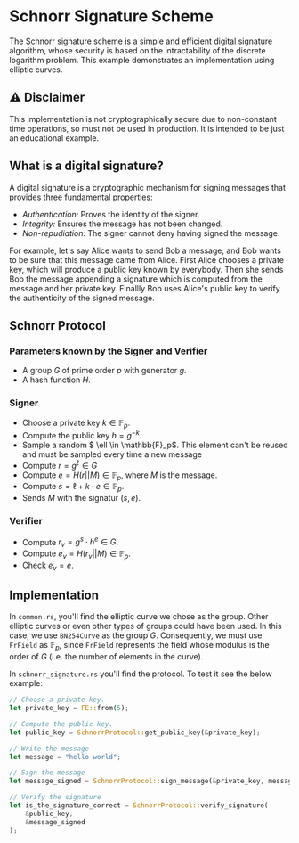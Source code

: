 # Schnorr Signature Scheme

The Schnorr signature scheme is a simple and efficient digital signature algorithm, whose security is based on the intractability of the discrete logarithm problem.  This example demonstrates an implementation using elliptic curves.

## ⚠️ Disclaimer
This implementation is not cryptographically secure due to non-constant time operations, so must not be used in production. It is intended to be just an educational example.

## What is a digital signature?

A digital signature is a cryptographic mechanism for signing messages that provides three fundamental properties:

- *Authentication:* Proves the identity of the signer.
- *Integrity:* Ensures the message has not been changed.
- *Non-repudiation:* The signer cannot deny having signed the message.

For example, let's say Alice wants to send Bob a message, and Bob wants to be sure that this message came from Alice. First Alice chooses a private key, which will produce a public key known by everybody. Then she sends Bob the message appending a signature which is computed from the message and her private key. Finallly Bob uses Alice's public key to verify the authenticity of the signed message.

## Schnorr Protocol

### Parameters known by the Signer and Verifier
- A group $G$ of prime order $p$ with generator $g$.
- A hash function $H$.

### Signer
- Choose a private key $k \in \mathbb{F}_p$.
- Compute the public key $h = g^{-k}$.
- Sample a random $ \ell \in \mathbb{F}_p$. This element can't be reused and must be sampled every time a new message 
- Compute $r = g^\ell \in G$
- Compute $e = H(r || M) \in \mathbb{F}_p$, where $M$ is the message.
- Compute $s = \ell + k \cdot e \in \mathbb{F}_p$.
- Sends $M$ with the signatur $(s, e)$.

### Verifier
- Compute $r_v = g^s \cdot h^e \in G$.
- Compute $e_v = H(r_v || M) \in \mathbb{F}_p$.
- Check $e_v = e$.

## Implementation
In `common.rs`, you'll find the elliptic curve we chose  as the group. Other elliptic curves or even other types of groups could have been used. In this case, we use `BN254Curve` as the group $G$. Consequently, we must use `FrField` as $\mathbb{F}_p$, since `FrField` represents the field whose modulus is the order of $G$ (i.e. the number of elements in the curve).

In `schnorr_signature.rs` you'll find the protocol. To test it see the below example:

```rust
// Choose a private key.
let private_key = FE::from(5);

// Compute the public key.
let public_key = SchnorrProtocol::get_public_key(&private_key);

// Write the message
let message = "hello world";

// Sign the message
let message_signed = SchnorrProtocol::sign_message(&private_key, message);

// Verify the signature
let is_the_signature_correct = SchnorrProtocol::verify_signature(
    &public_key,
    &message_signed
);
```




